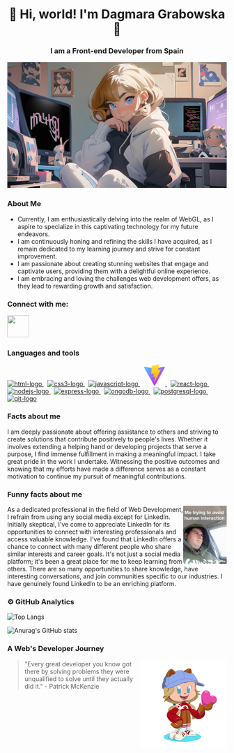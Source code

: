 <div align="center"> 

# 👋 Hi, world! I'm Dagmara Grabowska👋


### **I am a Front-end Developer** from Spain

<img  alt="daga-banner" src="./images/nug-banner.png" width="800"/>

</div>


### About Me

* Currently, I am enthusiastically delving into the realm of WebGL, as I aspire to specialize in this captivating technology for my future endeavors.
* I am continuously honing and refining the skills I have acquired, as I remain dedicated to my learning journey and strive for constant improvement.
* I am passionate about creating stunning websites that engage and captivate users, providing them with a delightful online experience.
* I am embracing and loving the challenges web development offers, as they lead to rewarding growth and satisfaction.

### Connect with me:

<a href="https://www.linkedin.com/in/dagmara-grabowska/">
    <img src="https://icongr.am/devicon/linkedin-original.svg?size=50&color=currentColor" height="50" width="50" style="max-width: 100%"/>
</a>

### Languages and tools

<div>
    <a href="https://html.com/"> 
        <img alt="html-logo" src="https://icongr.am/devicon/html5-original.svg?size=40&color=currentColor"/>
    </a>
    &nbsp
    <a href="https://www.css3.com/">
        <img alt ="css3-logo" src="https://icongr.am/devicon/css3-original-wordmark.svg?size=50&color=currentColor"/>
    <a/>
    &nbsp
    <a href="https://www.javascript.com/">
        <img alt="javascript-logo" src="https://icongr.am/devicon/javascript-original.svg?size=40&color=currentColor"/>
    </a>
    &nbsp
    <a href="https://vitejs.dev/">
        <img alt="vite-logo" src="./images/vite-logo.svg" width="50"/>
    </a>
    &nbsp
    <a href="https://react.dev/">
        <img alt="react-logo" src="https://icongr.am/devicon/react-original.svg?size=40&color=currentColor"/>
    </a>
    &nbsp
    <a href="https://nodejs.org/en">
        <img alt="nodejs-logo" src="https://icongr.am/devicon/nodejs-original.svg?size=50&color=currentColor"/>
    </a>
    &nbsp
    <a href="https://expressjs.com/">
        <img alt="express-logo" src="https://icongr.am/devicon/express-original.svg?size=50&color=currentColor"/>
    </a>
    &nbsp
    <a href="https://www.mongodb.com/">
        <img alt="ongodb-logo" src="https://icongr.am/devicon/mongodb-original.svg?size=50&color=currentColor"/>
    </a>
    &nbsp
    <a href="https://www.postgresql.org/">
        <img alt="postgresql-logo" src="https://icongr.am/devicon/postgresql-original.svg?size=40&color=currentColor"/>
    </a>
    &nbsp
    <a href="https://git-scm.com/">
        <img alt="git-logo" src="https://icongr.am/devicon/git-original.svg?size=50&color=currentColor"/>
    </a>
</div>

### Facts about me

 <p align="left"> I am deeply passionate about offering assistance to others and striving to create solutions that contribute positively to 
    people's lives. Whether it involves extending a helping hand or developing projects that serve a purpose, I find immense fulfillment in making a meaningful impact. I take great pride in the work I undertake. Witnessing the positive outcomes and knowing that my efforts have made a difference serves as a constant motivation to continue my pursuit of meaningful contributions.</p>


### Funny facts about me

<p>

<img align="right" alt="avoiding-internet" src="./images/funny-jacket.gif" width="100"><p align="left">As a dedicated professional in the field of Web Development, I refrain from using any social media except for LinkedIn. Initially skeptical, I've come to appreciate LinkedIn for its opportunities to connect with interesting professionals and access valuable knowledge. I've found that LinkedIn offers a chance to connect with many different people who share similar interests and career goals. It's not just a social media platform; it's been a great place for me to keep learning from others. There are so many opportunities to share knowledge, have interesting conversations, and join communities specific to our industries. I have genuinely found LinkedIn to be an enriching platform.</p>

<p>

### ⚙️ GitHub Analytics

![Top Langs](https://github-readme-stats.vercel.app/api/top-langs/?username=nugmara&layout=compact&langs_count=8&theme=jolly)

![Anurag's GitHub stats](https://github-readme-stats.vercel.app/api?username=nugmara&show_icons=true&theme=jolly&rank_icon=github)

</p>

<p>

### A Web's Developer Journey

<img align="right" alt="octocat-dagmaro" src="./images/octocat-dagmaro.png" width="200"/> 

> "Every great developer you know got there by solving problems they were unqualified to solve until they actually did it." - Patrick McKenzie

</p>





<!--
**dagmaro/dagmaro** is a ✨ _special_ ✨ repository because its `README.md` (this file) appears on your GitHub profile.

Here are some ideas to get you started:

- 🔭 I’m currently working on ...
- 🌱 I’m currently learning ...
- 👯 I’m looking to collaborate on ...
- 🤔 I’m looking for help with ...
- 💬 Ask me about ...
- 📫 How to reach me: ...
- 😄 Pronouns: ...
- ⚡ Fun fact: ...
-->
